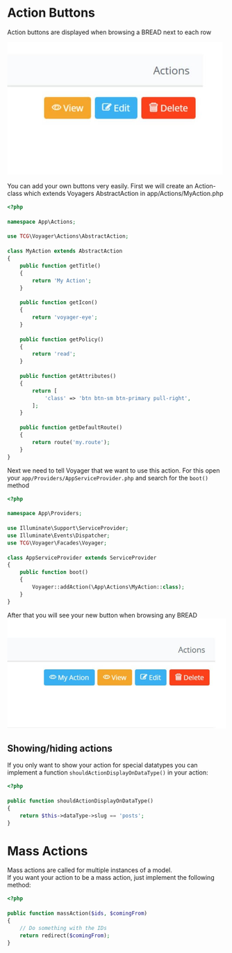 # Action Buttons

Action buttons are displayed when browsing a BREAD next to each row

![](../.gitbook/assets/action_buttons.jpg)

You can add your own buttons very easily.
First we will create an Action-class which extends Voyagers AbstractAction in app/Actions/MyAction.php
```php
<?php

namespace App\Actions;

use TCG\Voyager\Actions\AbstractAction;

class MyAction extends AbstractAction
{
    public function getTitle()
    {
        return 'My Action';
    }

    public function getIcon()
    {
        return 'voyager-eye';
    }

    public function getPolicy()
    {
        return 'read';
    }

    public function getAttributes()
    {
        return [
            'class' => 'btn btn-sm btn-primary pull-right',
        ];
    }

    public function getDefaultRoute()
    {
        return route('my.route');
    }
}
```
Next we need to tell Voyager that we want to use this action. For this open your `app/Providers/AppServiceProvider.php` and search for the `boot()` method
```php
<?php

namespace App\Providers;

use Illuminate\Support\ServiceProvider;
use Illuminate\Events\Dispatcher;
use TCG\Voyager\Facades\Voyager;

class AppServiceProvider extends ServiceProvider
{
    public function boot()
    {
        Voyager::addAction(\App\Actions\MyAction::class);
    }
}
```
After that you will see your new button when browsing any BREAD
![](../.gitbook/assets/action_buttons_custom.jpg)

## Showing/hiding actions

If you only want to show your action for special datatypes you can implement a function `shouldActionDisplayOnDataType()` in your action:
```php
<?php

public function shouldActionDisplayOnDataType()
{
    return $this->dataType->slug == 'posts';
}
```

# Mass Actions

Mass actions are called for multiple instances of a model.  
If you want your action to be a mass action, just implement the following method:
```php
<?php

public function massAction($ids, $comingFrom)
{
    // Do something with the IDs
    return redirect($comingFrom);
}
```
